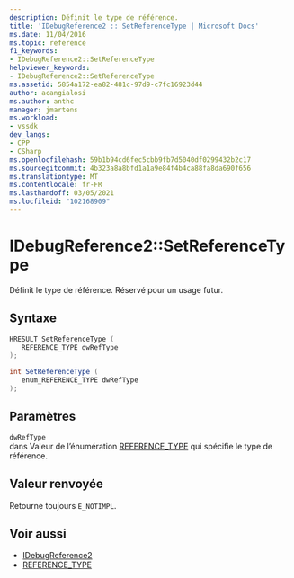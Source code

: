 ```yaml
---
description: Définit le type de référence.
title: 'IDebugReference2 :: SetReferenceType | Microsoft Docs'
ms.date: 11/04/2016
ms.topic: reference
f1_keywords:
- IDebugReference2::SetReferenceType
helpviewer_keywords:
- IDebugReference2::SetReferenceType
ms.assetid: 5854a172-ea82-481c-97d9-c7fc16923d44
author: acangialosi
ms.author: anthc
manager: jmartens
ms.workload:
- vssdk
dev_langs:
- CPP
- CSharp
ms.openlocfilehash: 59b1b94cd6fec5cbb9fb7d5040df0299432b2c17
ms.sourcegitcommit: 4b323a8a8bfd1a1a9e84f4b4ca88fa8da690f656
ms.translationtype: MT
ms.contentlocale: fr-FR
ms.lasthandoff: 03/05/2021
ms.locfileid: "102168909"
---
```

# <a name="idebugreference2setreferencetype"></a>IDebugReference2::SetReferenceType
Définit le type de référence. Réservé pour un usage futur.

## <a name="syntax"></a>Syntaxe

```cpp
HRESULT SetReferenceType ( 
   REFERENCE_TYPE dwRefType
);
```

```csharp
int SetReferenceType ( 
   enum_REFERENCE_TYPE dwRefType
);
```

## <a name="parameters"></a>Paramètres
`dwRefType`\
dans Valeur de l’énumération [REFERENCE_TYPE](../../../extensibility/debugger/reference/reference-type.md) qui spécifie le type de référence.

## <a name="return-value"></a>Valeur renvoyée
 Retourne toujours `E_NOTIMPL`.

## <a name="see-also"></a>Voir aussi
- [IDebugReference2](../../../extensibility/debugger/reference/idebugreference2.md)
- [REFERENCE_TYPE](../../../extensibility/debugger/reference/reference-type.md)
